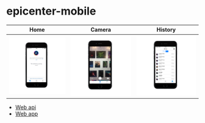 # epicenter-mobile

Home       |    Camera    | History
:---------:|:------------:|:-------------:
![1][home] | ![2][camera] | ![3][history]
[home]: https://raw.githubusercontent.com/tozaicevas/epicenter-mobile/master/assets/images/mock_home.png
[camera]: https://raw.githubusercontent.com/tozaicevas/epicenter-mobile/master/assets/images/mock_camera.png
[history]: https://raw.githubusercontent.com/tozaicevas/epicenter-mobile/master/assets/images/mock_history.png

* [Web api](https://github.com/tozaicevas/epicenter)
* [Web app](https://github.com/UndeadRat22/EpicenterWebapp)
